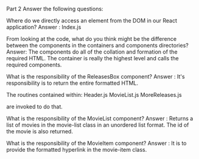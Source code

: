Part 2
Answer the following questions:

Where do we directly access an element from the DOM in our React application?
Answer : Index.js

From looking at the code, what do you think might be the difference between the components in the containers and components directories?
Answer:
The components do all of the collation and formation of the required HTML.
The container is really the highest level and calls the required components.

What is the responsibility of the ReleasesBox component?
Answer :
It's responsibility is to return the entire formatted HTML.

The routines contained within:
Header.js
MovieList.js
MoreReleases.js

are invoked to do that.


What is the responsibility of the MovieList component?
Answer :
Returns a list of movies in  the movie-list class in an unordered list format.
The id of the movie is also returned.

What is the responsibility of the MovieItem component?
Answer :  It is to provide the formatted hyperlink in the movie-item class.
